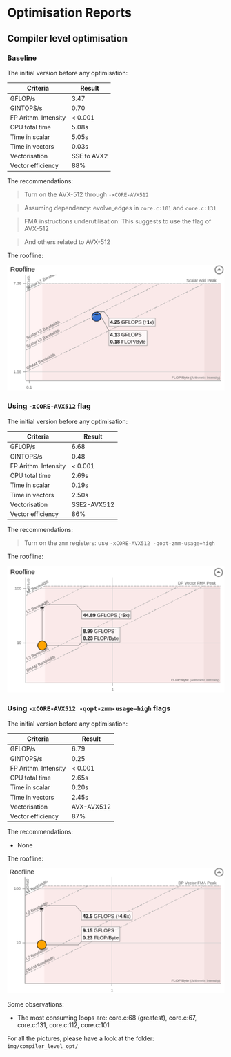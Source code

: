 # Optimisation Reports

## Compiler level optimisation

### Baseline

The initial version before any optimisation:

| Criteria               | Result       |
|------------------------|--------------|
| GFLOP/s                | 3.47         |
| GINTOPS/s              | 0.70         |
| FP Arithm. Intensity   | < 0.001      |
| CPU total time         | 5.08s        |
| Time in scalar         | 5.05s        |
| Time in vectors        | 0.03s        |
| Vectorisation          | SSE to AVX2  |
| Vector efficiency      | 88%          |

The recommendations:

> Turn on the AVX-512 through `-xCORE-AVX512`

> Assuming dependency: evolve_edges in `core.c:101` and `core.c:131`

> FMA instructions underutilisation: This suggests to use the flag of AVX-512

> And others related to AVX-512

The roofline:

![](img/compiler_level_opt/roofline_0.png)

### Using `-xCORE-AVX512` flag

The initial version before any optimisation:

| Criteria               | Result       |
|------------------------|--------------|
| GFLOP/s                | 6.68         |
| GINTOPS/s              | 0.48         |
| FP Arithm. Intensity   | < 0.001      |
| CPU total time         | 2.69s        |
| Time in scalar         | 0.19s        |
| Time in vectors        | 2.50s        |
| Vectorisation          | SSE2-AVX512  |
| Vector efficiency      | 86%          |

The recommendations:

> Turn on the `zmm` registers: use `-xCORE-AVX512 -qopt-zmm-usage=high`

The roofline:

![](img/compiler_level_opt/roofline_1.png)


### Using `-xCORE-AVX512 -qopt-zmm-usage=high` flags

The initial version before any optimisation:

| Criteria               | Result       |
|------------------------|--------------|
| GFLOP/s                | 6.79         |
| GINTOPS/s              | 0.25         |
| FP Arithm. Intensity   | < 0.001      |
| CPU total time         | 2.65s        |
| Time in scalar         | 0.20s        |
| Time in vectors        | 2.45s        |
| Vectorisation          | AVX-AVX512   |
| Vector efficiency      | 87%          |

The recommendations:

- None

The roofline:

![](img/compiler_level_opt/roofline_2.png)

Some observations:

- The most consuming loops are: core.c:68 (greatest), core.c:67, core.c:131, 
core.c:112, core.c:101

For all the pictures, please have a look at the folder: `img/compiler_level_opt/`

